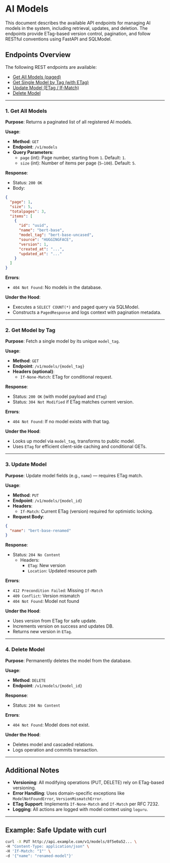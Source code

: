# AI Models

This document describes the available API endpoints for managing AI models in the system, including retrieval, updates, and deletion. The endpoints provide ETag-based version control, pagination, and follow RESTful conventions using FastAPI and SQLModel.

## Endpoints Overview

The following REST endpoints are available:

- [Get All Models (paged)](#1-get-all-models)
- [Get Single Model by Tag (with ETag)](#2-get-model-by-tag)
- [Update Model (ETag / If-Match)](#3-update-model)
- [Delete Model](#4-delete-model)

---

### 1. Get All Models

**Purpose**: Returns a paginated list of all registered AI models.

**Usage**:

- **Method**: `GET`
- **Endpoint**: `/v1/models`
- **Query Parameters**:
  - `page` (int): Page number, starting from `1`. Default: `1`.
  - `size` (int): Number of items per page (`5–100`). Default: `5`.

**Response**:

- Status: `200 OK`
- Body:

```json
{
  "page": 1,
  "size": 5,
  "totalpages": 3,
  "items": [
    {
      "id": "uuid",
      "name": "bert-base",
      "model_tag": "bert-base-uncased",
      "source": "HUGGINGFACE",
      "version": 1,
      "created_at": "...",
      "updated_at": "..."
    }
  ]
}
```

**Errors**:

- `404 Not Found`: No models in the database.

**Under the Hood**:

- Executes a `SELECT COUNT(*)` and paged query via SQLModel.
- Constructs a `PagedResponse` and logs context with pagination metadata.

---

### 2. Get Model by Tag

**Purpose**: Fetch a single model by its unique `model_tag`.

**Usage**:

- **Method**: `GET`
- **Endpoint**: `/v1/models/{model_tag}`
- **Headers (optional)**:
  - `If-None-Match`: ETag for conditional request.

**Response**:

- Status: `200 OK` (with model payload and `ETag`)
- Status: `304 Not Modified` if ETag matches current version.

**Errors**:

- `404 Not Found`: If no model exists with that tag.

**Under the Hood**:

- Looks up model via `model_tag`, transforms to public model.
- Uses `ETag` for efficient client-side caching and conditional GETs.

---

### 3. Update Model

**Purpose**: Update model fields (e.g., `name`) — requires ETag match.

**Usage**:

- **Method**: `PUT`
- **Endpoint**: `/v1/models/{model_id}`
- **Headers**:
  - `If-Match`: Current ETag (version) required for optimistic locking.
- **Request Body**:

```json
{
  "name": "bert-base-renamed"
}
```

**Response**:

- Status: `204 No Content`
  - Headers:
    - `ETag`: New version
    - `Location`: Updated resource path

**Errors**:

- `412 Precondition Failed`: Missing `If-Match`
- `409 Conflict`: Version mismatch
- `404 Not Found`: Model not found

**Under the Hood**:

- Uses version from ETag for safe update.
- Increments version on success and updates DB.
- Returns new version in `ETag`.

---

### 4. Delete Model

**Purpose**: Permanently deletes the model from the database.

**Usage**:

- **Method**: `DELETE`
- **Endpoint**: `/v1/models/{model_id}`

**Response**:

- Status: `204 No Content`

**Errors**:

- `404 Not Found`: Model does not exist.

**Under the Hood**:

- Deletes model and cascaded relations.
- Logs operation and commits transaction.

---

## Additional Notes

- **Versioning**: All modifying operations (PUT, DELETE) rely on ETag-based versioning.
- **Error Handling**: Uses domain-specific exceptions like `ModelNotFoundError`, `VersionMismatchError`.
- **ETag Support**: Implements `If-None-Match` and `If-Match` per RFC 7232.
- **Logging**: All actions are logged with model context using `loguru`.

---

## Example: Safe Update with curl

```bash
curl -X PUT http://api.example.com/v1/models/8f5e0a52... \
-H "Content-Type: application/json" \
-H 'If-Match: "1"' \
-d '{"name": "renamed-model"}'
```
